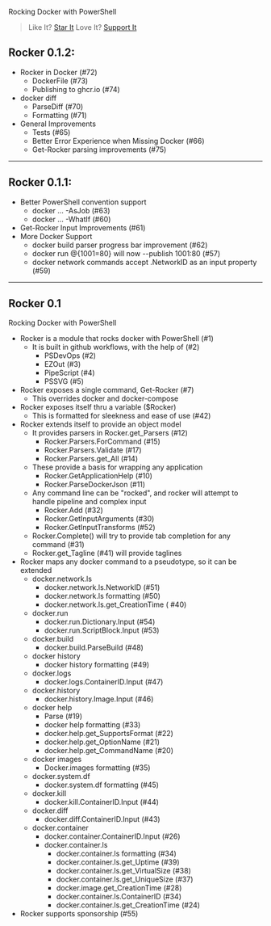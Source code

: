 Rocking Docker with PowerShell

> Like It? [Star It](https://github.com/StartAutomating/Rocker)
> Love It? [Support It](https://github.com/sponsors/StartAutomating)

## Rocker 0.1.2:

* Rocker in Docker (#72)
  * DockerFile (#73)
  * Publishing to ghcr.io (#74)
* docker diff
  * ParseDiff (#70)
  * Formatting (#71)
* General Improvements
  * Tests (#65)
  * Better Error Experience when Missing Docker (#66)
  * Get-Rocker parsing improvements (#75)

---

## Rocker 0.1.1:

* Better PowerShell convention support
  * docker ... -AsJob (#63)
  * docker ... -WhatIf (#60)
* Get-Rocker Input Improvements (#61)
* More Docker Support
  * docker build parser progress bar improvement (#62)
  * docker run @{1001=80} will now --publish 1001:80 (#57)
  * docker network commands accept .NetworkID as an input property (#59)

---

## Rocker 0.1

Rocking Docker with PowerShell

* Rocker is a module that rocks docker with PowerShell (#1)
  * It is built in github workflows, with the help of (#2)
    * PSDevOps (#2)    
    * EZOut (#3)
    * PipeScript (#4)
    * PSSVG (#5)
* Rocker exposes a single command, Get-Rocker (#7)
  * This overrides docker and docker-compose 
* Rocker exposes itself thru a variable ($Rocker)
  * This is formatted for sleekness and ease of use (#42)
* Rocker extends itself to provide an object model
  * It provides parsers in Rocker.get_Parsers (#12)
    * Rocker.Parsers.ForCommand (#15)
    * Rocker.Parsers.Validate (#17)
    * Rocker.Parsers.get_All (#14)  
  * These provide a basis for wrapping any application
    * Rocker.GetApplicationHelp (#10)
    * Rocker.ParseDockerJson (#11)
  * Any command line can be "rocked", and rocker will attempt to handle pipeline and complex input
    * Rocker.Add (#32)
    * Rocker.GetInputArguments (#30)
    * Rocker.GetInputTransforms (#52)
  * Rocker.Complete() will try to provide tab completion for any command (#31)
  * Rocker.get_Tagline (#41) will provide taglines
* Rocker maps any docker command to a pseudotype, so it can be extended  
  * docker.network.ls
    * docker.network.ls.NetworkID (#51)
    * docker.network.ls formatting (#50)
    * docker.network.ls.get_CreationTime ( #40)
  * docker.run
    * docker.run.Dictionary.Input (#54)
    * docker.run.ScriptBlock.Input (#53)
  * docker.build
    * docker.build.ParseBuild (#48)
  * docker history
    * docker history formatting (#49)
  * docker.logs
    * docker.logs.ContainerID.Input (#47)
  * docker.history
    * docker.history.Image.Input (#46)    
  * docker help
    * Parse (#19)
    * docker help formatting (#33)
    * docker.help.get_SupportsFormat (#22)
    * docker.help.get_OptionName (#21)
    * docker.help.get_CommandName (#20)
  * docker images
    * Docker.images formatting (#35)
  * docker.system.df
    * docker.system.df formatting (#45)
  * docker.kill
    * docker.kill.ContainerID.Input (#44)
  * docker.diff
    * docker.diff.ContainerID.Input (#43)
  * docker.container
    * docker.container.ContainerID.Input (#26)
    * docker.container.ls
      * docker.container.ls formatting (#34)
      * docker.container.ls.get_Uptime (#39)
      * docker.container.ls.get_VirtualSize (#38)
      * docker.container.ls.get_UniqueSize (#37)
      * docker.image.get_CreationTime (#28)
      * docker.container.ls.ContainerID (#34)
      * docker.container.ls.get_CreationTime (#24)
* Rocker supports sponsorship (#55)